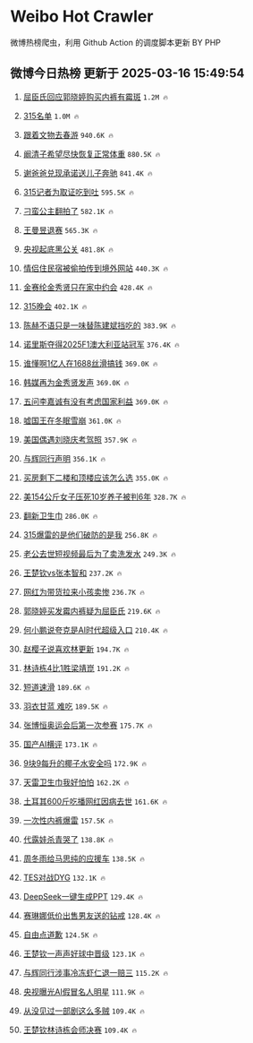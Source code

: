 # Weibo Hot Crawler 



微博热榜爬虫，利用 Github Action 的调度脚本更新 BY PHP 


## 微博今日热榜 更新于 2025-03-16 15:49:54 
1. [屈臣氏回应郭晓婷购买内裤有霉斑](https://s.weibo.com/weibo?q=%23%E5%B1%88%E8%87%A3%E6%B0%8F%E5%9B%9E%E5%BA%94%E9%83%AD%E6%99%93%E5%A9%B7%E8%B4%AD%E4%B9%B0%E5%86%85%E8%A3%A4%E6%9C%89%E9%9C%89%E6%96%91%23&t=31&band_rank=1&Refer=top) `1.2M 🔥` 

1. [315名单](https://s.weibo.com/weibo?q=315%E5%90%8D%E5%8D%95&t=31&band_rank=2&Refer=top) `1.0M 🔥` 

1. [跟着文物去春游](https://s.weibo.com/weibo?q=%23%E8%B7%9F%E7%9D%80%E6%96%87%E7%89%A9%E5%8E%BB%E6%98%A5%E6%B8%B8%23&t=31&band_rank=3&Refer=top) `940.6K 🔥` 

1. [阚清子希望尽快恢复正常体重](https://s.weibo.com/weibo?q=%23%E9%98%9A%E6%B8%85%E5%AD%90%E5%B8%8C%E6%9C%9B%E5%B0%BD%E5%BF%AB%E6%81%A2%E5%A4%8D%E6%AD%A3%E5%B8%B8%E4%BD%93%E9%87%8D%23&t=31&band_rank=4&Refer=top) `880.5K 🔥` 

1. [谢爸爸兑现承诺送儿子奔驰](https://s.weibo.com/weibo?q=%23%E8%B0%A2%E7%88%B8%E7%88%B8%E5%85%91%E7%8E%B0%E6%89%BF%E8%AF%BA%E9%80%81%E5%84%BF%E5%AD%90%E5%A5%94%E9%A9%B0%23&t=31&band_rank=5&Refer=top) `841.4K 🔥` 

1. [315记者为取证吃到吐](https://s.weibo.com/weibo?q=%23315%E8%AE%B0%E8%80%85%E4%B8%BA%E5%8F%96%E8%AF%81%E5%90%83%E5%88%B0%E5%90%90%23&t=31&band_rank=6&Refer=top) `595.5K 🔥` 

1. [刁蛮公主翻拍了](https://s.weibo.com/weibo?q=%23%E5%88%81%E8%9B%AE%E5%85%AC%E4%B8%BB%E7%BF%BB%E6%8B%8D%E4%BA%86%23&t=31&band_rank=7&Refer=top) `582.1K 🔥` 

1. [王曼昱退赛](https://s.weibo.com/weibo?q=%E7%8E%8B%E6%9B%BC%E6%98%B1%E9%80%80%E8%B5%9B&t=31&band_rank=8&Refer=top) `565.3K 🔥` 

1. [央视起底黑公关](https://s.weibo.com/weibo?q=%23%E5%A4%AE%E8%A7%86%E8%B5%B7%E5%BA%95%E9%BB%91%E5%85%AC%E5%85%B3%23&t=31&band_rank=9&Refer=top) `481.8K 🔥` 

1. [情侣住民宿被偷拍传到境外网站](https://s.weibo.com/weibo?q=%23%E6%83%85%E4%BE%A3%E4%BD%8F%E6%B0%91%E5%AE%BF%E8%A2%AB%E5%81%B7%E6%8B%8D%E4%BC%A0%E5%88%B0%E5%A2%83%E5%A4%96%E7%BD%91%E7%AB%99%23&t=31&band_rank=10&Refer=top) `440.3K 🔥` 

1. [金赛纶金秀贤只在家中约会](https://s.weibo.com/weibo?q=%23%E9%87%91%E8%B5%9B%E7%BA%B6%E9%87%91%E7%A7%80%E8%B4%A4%E5%8F%AA%E5%9C%A8%E5%AE%B6%E4%B8%AD%E7%BA%A6%E4%BC%9A%23&t=31&band_rank=11&Refer=top) `428.4K 🔥` 

1. [315晚会](https://s.weibo.com/weibo?q=%23315%E6%99%9A%E4%BC%9A%23&t=31&band_rank=12&Refer=top) `402.1K 🔥` 

1. [陈赫不语只是一味替陈建斌挡吃的](https://s.weibo.com/weibo?q=%E9%99%88%E8%B5%AB%E4%B8%8D%E8%AF%AD%E5%8F%AA%E6%98%AF%E4%B8%80%E5%91%B3%E6%9B%BF%E9%99%88%E5%BB%BA%E6%96%8C%E6%8C%A1%E5%90%83%E7%9A%84&t=31&band_rank=13&Refer=top) `383.9K 🔥` 

1. [诺里斯夺得2025F1澳大利亚站冠军](https://s.weibo.com/weibo?q=%23%E8%AF%BA%E9%87%8C%E6%96%AF%E5%A4%BA%E5%BE%972025F1%E6%BE%B3%E5%A4%A7%E5%88%A9%E4%BA%9A%E7%AB%99%E5%86%A0%E5%86%9B%23&t=31&band_rank=14&Refer=top) `376.4K 🔥` 

1. [谁懂啊1亿人在1688丝滑搞钱](https://s.weibo.com/weibo?q=%23%E8%B0%81%E6%87%82%E5%95%8A1%E4%BA%BF%E4%BA%BA%E5%9C%A81688%E4%B8%9D%E6%BB%91%E6%90%9E%E9%92%B1%23&t=31&band_rank=15&Refer=top) `369.0K 🔥` 

1. [韩媒再为金秀贤发声](https://s.weibo.com/weibo?q=%23%E9%9F%A9%E5%AA%92%E5%86%8D%E4%B8%BA%E9%87%91%E7%A7%80%E8%B4%A4%E5%8F%91%E5%A3%B0%23&t=31&band_rank=16&Refer=top) `369.0K 🔥` 

1. [五问李嘉诚有没有考虑国家利益](https://s.weibo.com/weibo?q=%23%E4%BA%94%E9%97%AE%E6%9D%8E%E5%98%89%E8%AF%9A%E6%9C%89%E6%B2%A1%E6%9C%89%E8%80%83%E8%99%91%E5%9B%BD%E5%AE%B6%E5%88%A9%E7%9B%8A%23&t=31&band_rank=17&Refer=top) `369.0K 🔥` 

1. [嘘国王在冬眠雪崩](https://s.weibo.com/weibo?q=%23%E5%98%98%E5%9B%BD%E7%8E%8B%E5%9C%A8%E5%86%AC%E7%9C%A0%E9%9B%AA%E5%B4%A9%23&t=31&band_rank=18&Refer=top) `361.0K 🔥` 

1. [美国偶遇刘晓庆考驾照](https://s.weibo.com/weibo?q=%23%E7%BE%8E%E5%9B%BD%E5%81%B6%E9%81%87%E5%88%98%E6%99%93%E5%BA%86%E8%80%83%E9%A9%BE%E7%85%A7%23&t=31&band_rank=19&Refer=top) `357.9K 🔥` 

1. [与辉同行声明](https://s.weibo.com/weibo?q=%23%E4%B8%8E%E8%BE%89%E5%90%8C%E8%A1%8C%E5%A3%B0%E6%98%8E%23&t=31&band_rank=20&Refer=top) `356.1K 🔥` 

1. [买房剩下二楼和顶楼应该怎么选](https://s.weibo.com/weibo?q=%23%E4%B9%B0%E6%88%BF%E5%89%A9%E4%B8%8B%E4%BA%8C%E6%A5%BC%E5%92%8C%E9%A1%B6%E6%A5%BC%E5%BA%94%E8%AF%A5%E6%80%8E%E4%B9%88%E9%80%89%23&t=31&band_rank=21&Refer=top) `355.0K 🔥` 

1. [美154公斤女子压死10岁养子被判6年](https://s.weibo.com/weibo?q=%23%E7%BE%8E154%E5%85%AC%E6%96%A4%E5%A5%B3%E5%AD%90%E5%8E%8B%E6%AD%BB10%E5%B2%81%E5%85%BB%E5%AD%90%E8%A2%AB%E5%88%A46%E5%B9%B4%23&t=31&band_rank=22&Refer=top) `328.7K 🔥` 

1. [翻新卫生巾](https://s.weibo.com/weibo?q=%23%E7%BF%BB%E6%96%B0%E5%8D%AB%E7%94%9F%E5%B7%BE%23&t=31&band_rank=23&Refer=top) `286.0K 🔥` 

1. [315爆雷的是他们破防的是我](https://s.weibo.com/weibo?q=%23315%E7%88%86%E9%9B%B7%E7%9A%84%E6%98%AF%E4%BB%96%E4%BB%AC%E7%A0%B4%E9%98%B2%E7%9A%84%E6%98%AF%E6%88%91%23&t=31&band_rank=24&Refer=top) `256.8K 🔥` 

1. [老公去世短视频最后为了卖洗发水](https://s.weibo.com/weibo?q=%23%E8%80%81%E5%85%AC%E5%8E%BB%E4%B8%96%E7%9F%AD%E8%A7%86%E9%A2%91%E6%9C%80%E5%90%8E%E4%B8%BA%E4%BA%86%E5%8D%96%E6%B4%97%E5%8F%91%E6%B0%B4%23&t=31&band_rank=25&Refer=top) `249.3K 🔥` 

1. [王楚钦vs张本智和](https://s.weibo.com/weibo?q=%23%E7%8E%8B%E6%A5%9A%E9%92%A6vs%E5%BC%A0%E6%9C%AC%E6%99%BA%E5%92%8C%23&t=31&band_rank=26&Refer=top) `237.2K 🔥` 

1. [网红为带货拉来小孩卖惨](https://s.weibo.com/weibo?q=%23%E7%BD%91%E7%BA%A2%E4%B8%BA%E5%B8%A6%E8%B4%A7%E6%8B%89%E6%9D%A5%E5%B0%8F%E5%AD%A9%E5%8D%96%E6%83%A8%23&t=31&band_rank=27&Refer=top) `236.7K 🔥` 

1. [郭晓婷买发霉内裤疑为屈臣氏](https://s.weibo.com/weibo?q=%23%E9%83%AD%E6%99%93%E5%A9%B7%E4%B9%B0%E5%8F%91%E9%9C%89%E5%86%85%E8%A3%A4%E7%96%91%E4%B8%BA%E5%B1%88%E8%87%A3%E6%B0%8F%23&t=31&band_rank=28&Refer=top) `219.6K 🔥` 

1. [何小鹏说夸克是AI时代超级入口](https://s.weibo.com/weibo?q=%23%E4%BD%95%E5%B0%8F%E9%B9%8F%E8%AF%B4%E5%A4%B8%E5%85%8B%E6%98%AFAI%E6%97%B6%E4%BB%A3%E8%B6%85%E7%BA%A7%E5%85%A5%E5%8F%A3%23&t=31&band_rank=29&Refer=top) `210.4K 🔥` 

1. [赵樱子说喜欢林更新](https://s.weibo.com/weibo?q=%23%E8%B5%B5%E6%A8%B1%E5%AD%90%E8%AF%B4%E5%96%9C%E6%AC%A2%E6%9E%97%E6%9B%B4%E6%96%B0%23&t=31&band_rank=30&Refer=top) `194.7K 🔥` 

1. [林诗栋4比1胜梁靖崑](https://s.weibo.com/weibo?q=%23%E6%9E%97%E8%AF%97%E6%A0%8B4%E6%AF%941%E8%83%9C%E6%A2%81%E9%9D%96%E5%B4%91%23&t=31&band_rank=31&Refer=top) `191.2K 🔥` 

1. [短道速滑](https://s.weibo.com/weibo?q=%E7%9F%AD%E9%81%93%E9%80%9F%E6%BB%91&t=31&band_rank=32&Refer=top) `189.6K 🔥` 

1. [羽衣甘蓝 难吃](https://s.weibo.com/weibo?q=%E7%BE%BD%E8%A1%A3%E7%94%98%E8%93%9D%20%E9%9A%BE%E5%90%83&t=31&band_rank=33&Refer=top) `189.5K 🔥` 

1. [张博恒奥运会后第一次参赛](https://s.weibo.com/weibo?q=%E5%BC%A0%E5%8D%9A%E6%81%92%E5%A5%A5%E8%BF%90%E4%BC%9A%E5%90%8E%E7%AC%AC%E4%B8%80%E6%AC%A1%E5%8F%82%E8%B5%9B&t=31&band_rank=34&Refer=top) `175.7K 🔥` 

1. [国产AI横评](https://s.weibo.com/weibo?q=%23%E5%9B%BD%E4%BA%A7AI%E6%A8%AA%E8%AF%84%23&t=31&band_rank=35&Refer=top) `173.1K 🔥` 

1. [9块9每升的椰子水安全吗](https://s.weibo.com/weibo?q=%239%E5%9D%979%E6%AF%8F%E5%8D%87%E7%9A%84%E6%A4%B0%E5%AD%90%E6%B0%B4%E5%AE%89%E5%85%A8%E5%90%97%23&t=31&band_rank=36&Refer=top) `172.9K 🔥` 

1. [天雷卫生巾我好怕怕](https://s.weibo.com/weibo?q=%E5%A4%A9%E9%9B%B7%E5%8D%AB%E7%94%9F%E5%B7%BE%E6%88%91%E5%A5%BD%E6%80%95%E6%80%95&t=31&band_rank=37&Refer=top) `162.2K 🔥` 

1. [土耳其600斤吃播网红因病去世](https://s.weibo.com/weibo?q=%23%E5%9C%9F%E8%80%B3%E5%85%B6600%E6%96%A4%E5%90%83%E6%92%AD%E7%BD%91%E7%BA%A2%E5%9B%A0%E7%97%85%E5%8E%BB%E4%B8%96%23&t=31&band_rank=38&Refer=top) `161.6K 🔥` 

1. [一次性内裤爆雷](https://s.weibo.com/weibo?q=%23%E4%B8%80%E6%AC%A1%E6%80%A7%E5%86%85%E8%A3%A4%E7%88%86%E9%9B%B7%23&t=31&band_rank=39&Refer=top) `157.5K 🔥` 

1. [代露娃杀青哭了](https://s.weibo.com/weibo?q=%23%E4%BB%A3%E9%9C%B2%E5%A8%83%E6%9D%80%E9%9D%92%E5%93%AD%E4%BA%86%23&t=31&band_rank=40&Refer=top) `138.8K 🔥` 

1. [周冬雨给马思纯的应援车](https://s.weibo.com/weibo?q=%23%E5%91%A8%E5%86%AC%E9%9B%A8%E7%BB%99%E9%A9%AC%E6%80%9D%E7%BA%AF%E7%9A%84%E5%BA%94%E6%8F%B4%E8%BD%A6%23&t=31&band_rank=41&Refer=top) `138.5K 🔥` 

1. [TES对战DYG](https://s.weibo.com/weibo?q=%23TES%E5%AF%B9%E6%88%98DYG%23&t=31&band_rank=42&Refer=top) `132.1K 🔥` 

1. [DeepSeek一键生成PPT](https://s.weibo.com/weibo?q=DeepSeek%E4%B8%80%E9%94%AE%E7%94%9F%E6%88%90PPT&t=31&band_rank=43&Refer=top) `129.4K 🔥` 

1. [赛琳娜低价出售男友送的钻戒](https://s.weibo.com/weibo?q=%23%E8%B5%9B%E7%90%B3%E5%A8%9C%E4%BD%8E%E4%BB%B7%E5%87%BA%E5%94%AE%E7%94%B7%E5%8F%8B%E9%80%81%E7%9A%84%E9%92%BB%E6%88%92%23&t=31&band_rank=44&Refer=top) `128.4K 🔥` 

1. [自由点道歉](https://s.weibo.com/weibo?q=%23%E8%87%AA%E7%94%B1%E7%82%B9%E9%81%93%E6%AD%89%23&t=31&band_rank=45&Refer=top) `124.5K 🔥` 

1. [王楚钦一声声好球中晋级](https://s.weibo.com/weibo?q=%23%E7%8E%8B%E6%A5%9A%E9%92%A6%E4%B8%80%E5%A3%B0%E5%A3%B0%E5%A5%BD%E7%90%83%E4%B8%AD%E6%99%8B%E7%BA%A7%23&t=31&band_rank=46&Refer=top) `123.1K 🔥` 

1. [与辉同行涉事冷冻虾仁退一赔三](https://s.weibo.com/weibo?q=%23%E4%B8%8E%E8%BE%89%E5%90%8C%E8%A1%8C%E6%B6%89%E4%BA%8B%E5%86%B7%E5%86%BB%E8%99%BE%E4%BB%81%E9%80%80%E4%B8%80%E8%B5%94%E4%B8%89%23&t=31&band_rank=47&Refer=top) `115.2K 🔥` 

1. [央视曝光AI假冒名人明星](https://s.weibo.com/weibo?q=%23%E5%A4%AE%E8%A7%86%E6%9B%9D%E5%85%89AI%E5%81%87%E5%86%92%E5%90%8D%E4%BA%BA%E6%98%8E%E6%98%9F%23&t=31&band_rank=48&Refer=top) `111.9K 🔥` 

1. [从没见过一部剧这么多贼](https://s.weibo.com/weibo?q=%E4%BB%8E%E6%B2%A1%E8%A7%81%E8%BF%87%E4%B8%80%E9%83%A8%E5%89%A7%E8%BF%99%E4%B9%88%E5%A4%9A%E8%B4%BC&t=31&band_rank=49&Refer=top) `109.4K 🔥` 

1. [王楚钦林诗栋会师决赛](https://s.weibo.com/weibo?q=%23%E7%8E%8B%E6%A5%9A%E9%92%A6%E6%9E%97%E8%AF%97%E6%A0%8B%E4%BC%9A%E5%B8%88%E5%86%B3%E8%B5%9B%23&t=31&band_rank=50&Refer=top) `109.4K 🔥` 

